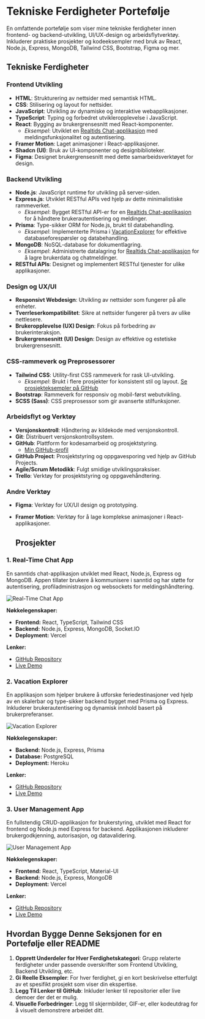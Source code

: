 # Tekniske Ferdigheter Portefølje

En omfattende portefølje som viser mine tekniske ferdigheter innen frontend- og backend-utvikling, UI/UX-design og arbeidsflytverktøy. Inkluderer praktiske prosjekter og kodeeksempler med bruk av React, Node.js, Express, MongoDB, Tailwind CSS, Bootstrap, Figma og mer.



## Tekniske Ferdigheter

### Frontend Utvikling
- **HTML**: Strukturering av nettsider med semantisk HTML.
- **CSS**: Stilisering og layout for nettsider.
- **JavaScript**: Utvikling av dynamiske og interaktive webapplikasjoner.
- **TypeScript**: Typing og forbedret utvikleropplevelse i JavaScript.
- **React**: Bygging av brukergrensesnitt med React-komponenter.
  - *Eksempel*: Utviklet en [Realtids Chat-applikasjon](https://github.com/Ousman37/real-time-chat-app) med meldingsfunksjonalitet og autentisering.
- **Framer Motion**: Laget animasjoner i React-applikasjoner.
- **Shadcn (UI)**: Bruk av UI-komponenter og designbiblioteker.
- **Figma**: Designet brukergrensesnitt med dette samarbeidsverktøyet for design.

### Backend Utvikling
- **Node.js**: JavaScript runtime for utvikling på server-siden.
- **Express.js**: Utviklet RESTful APIs ved hjelp av dette minimalistiske rammeverket.
  - *Eksempel*: Bygget RESTful API-er for en [Realtids Chat-applikasjon](https://github.com/Ousman37/real-time-chat-app) for å håndtere brukerautentisering og meldinger.
- **Prisma**: Type-sikker ORM for Node.js, brukt til databehandling.
  - *Eksempel*: Implementerte Prisma i [VacationExplorer](https://github.com/Ousman37/VacationExplorer) for effektive databaseforespørsler og databehandling.
- **MongoDB**: NoSQL-database for dokumentlagring.
  - *Eksempel*: Administrerte datalagring for [Realtids Chat-applikasjon](https://github.com/Ousman37/real-time-chat-app) for å lagre brukerdata og chatmeldinger.
- **RESTful APIs**: Designet og implementert RESTful tjenester for ulike applikasjoner.

### Design og UX/UI
- **Responsivt Webdesign**: Utvikling av nettsider som fungerer på alle enheter.
- **Tverrleserkompatibilitet**: Sikre at nettsider fungerer på tvers av ulike nettlesere.
- **Brukeropplevelse (UX) Design**: Fokus på forbedring av brukerinteraksjon.
- **Brukergrensesnitt (UI) Design**: Design av effektive og estetiske brukergrensesnitt.

### CSS-rammeverk og Preprosessorer
- **Tailwind CSS**: Utility-first CSS rammeverk for rask UI-utvikling.
  - *Eksempel*: Brukt i flere prosjekter for konsistent stil og layout. [Se prosjekteksempler på GitHub](https://github.com/Ousman37)
- **Bootstrap**: Rammeverk for responsiv og mobil-først webutvikling.
- **SCSS (Sass)**: CSS preprosessor som gir avanserte stilfunksjoner.

### Arbeidsflyt og Verktøy
- **Versjonskontroll**: Håndtering av kildekode med versjonskontroll.
- **Git**: Distribuert versjonskontrollsystem.
- **GitHub**: Plattform for kodesamarbeid og prosjektstyring.
  - [Min GitHub-profil](https://github.com/Ousman37)
- **GitHub Project**: Prosjektstyring og oppgavesporing ved hjelp av GitHub Projects.
- **Agile/Scrum Metodikk**: Fulgt smidige utviklingspraksiser.
- **Trello**: Verktøy for prosjektstyring og oppgavehåndtering.

### Andre Verktøy
- **Figma**: Verktøy for UX/UI design og prototyping.
- **Framer Motion**: Verktøy for å lage komplekse animasjoner i React-applikasjoner.

  ## Prosjekter

### 1. Real-Time Chat App
En sanntids chat-applikasjon utviklet med React, Node.js, Express og MongoDB. Appen tillater brukere å kommunisere i sanntid og har støtte for autentisering, profiladministrasjon og websockets for meldingshåndtering.

![Real-Time Chat App](https://github.com/Ousman37/technical-skills-portfolio/blob/main/real-time-chat-app.png?raw=true) <!-- Bytt ut med URL til skjermbildet ditt -->

**Nøkkelegenskaper:**
- **Frontend:** React, TypeScript, Tailwind CSS
- **Backend:** Node.js, Express, MongoDB, Socket.IO
- **Deployment:** Vercel

**Lenker:**
- [GitHub Repository](https://github.com/Ousman37/real-time-chat-app)
- [Live Demo](https://real-time-chat-app.vercel.app)

### 2. Vacation Explorer
En applikasjon som hjelper brukere å utforske feriedestinasjoner ved hjelp av en skalerbar og type-sikker backend bygget med Prisma og Express. Inkluderer brukerautentisering og dynamisk innhold basert på brukerpreferanser.

![Vacation Explorer](https://github.com/Ousman37/technical-skills-portfolio/blob/main/link-til-skjermbilde.png?raw=true) <!-- Bytt ut med URL til skjermbildet ditt -->

**Nøkkelegenskaper:**
- **Backend:** Node.js, Express, Prisma
- **Database:** PostgreSQL
- **Deployment:** Heroku

**Lenker:**
- [GitHub Repository](https://github.com/Ousman37/VacationExplorer)
- [Live Demo](https://vacation-explorer.vercel.app/)

### 3. User Management App
En fullstendig CRUD-applikasjon for brukerstyring, utviklet med React for frontend og Node.js med Express for backend. Applikasjonen inkluderer brukergodkjenning, autorisasjon, og datavalidering.

![User Management App](https://link-til-skjermbilde-user-management-app.png) <!-- Bytt ut med URL til skjermbildet ditt -->

**Nøkkelegenskaper:**
- **Frontend:** React, TypeScript, Material-UI
- **Backend:** Node.js, Express, MongoDB
- **Deployment:** Vercel

**Lenker:**
- [GitHub Repository](https://github.com/Ousman37/user-management-app)
- [Live Demo](https://user-management-app.vercel.app)

## Hvordan Bygge Denne Seksjonen for en Portefølje eller README
1. **Opprett Underdeler for Hver Ferdighetskategori**: Grupp relaterte ferdigheter under passende overskrifter som Frontend Utvikling, Backend Utvikling, etc.
2. **Gi Reelle Eksempler**: For hver ferdighet, gi en kort beskrivelse etterfulgt av et spesifikt prosjekt som viser din ekspertise.
3. **Legg Til Lenker til GitHub**: Inkluder lenker til repositorier eller live demoer der det er mulig.
4. **Visuelle Forbedringer**: Legg til skjermbilder, GIF-er, eller kodeutdrag for å visuelt demonstrere arbeidet ditt.
